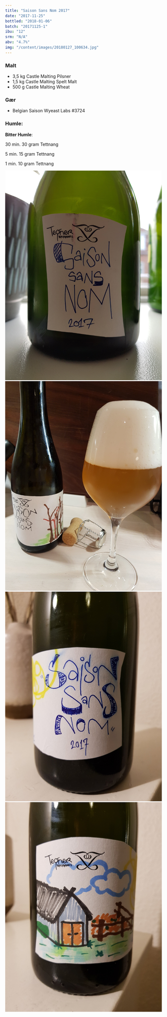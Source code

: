 ```yaml
---
title: "Saison Sans Nom 2017"
date: "2017-11-25"
bottled: "2018-01-06"
batch: "20171125-1"
ibu: "12"
srm: "N/A"
abv: "4.7%"
img: "/content/images/20180127_100634.jpg"
---
```


### Malt

* 3,5 kg Castle Malting Pilsner
* 1,5 kg Castle Malting Spelt Malt
* 500 g Castle Malting Wheat

### Gær

* Belgian Saison Wyeast Labs #3724

### Humle:

**Bitter Humle**:

30 min.
30 gram Tettnang

5 min.
15 gram Tettnang

1 min.
10 gram Tettnang

![Saison Sans Nom](/content/images/20180127_100634.jpg)
![Saison Sans Nom](/content/images/20180127_173612.jpg)
![Saison Sans Nom](/content/images/20180211_200949.jpg)
![Saison Sans Nom](/content/images/20180211_200939.jpg)

